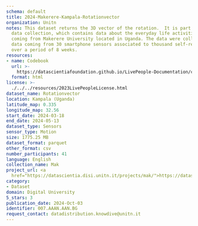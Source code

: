 ```yaml
---
schema: default
title: 2024-Makerere-Kampala-Rotationvector
organization: Unitn
notes: This dataset returns the 3D vector of the rotation.  It is part of the Makerere
  data collection, which contains data about the everyday life activities of students
  coming from Makerere University located in Uganda. The data were collected via questionnaires,
  data coming from 30 smartphone sensors associated to thousand self-reported annotations
  over a period of 8 weeks.
resources:
- name: Codebook
  url: >-
    https://datascientiafoundation.github.io/LivePeople-Documentation/codebooks/2024-MAK-Kampala-rotationvector.html
  format: html
license: >-
  ./../../resources/2023LivePeopleLicense.html
dataset_name: Rotationvector
location: Kampala (Uganda)
latitude_map: 0.335
longitude_map: 32.56
start_date: 2024-03-18
end_date: 2024-05-13
dataset_type: Sensors
sensor_type: Motion
size: 1775.25 MB
dataset_format: parquet
other_format: csv
number_participants: 41
language: English
collection_name: Mak
project_url: <a 
  href="https://datascientia.disi.unitn.it/projects/mak/">https://datascientia.disi.unitn.it/projects/mak/</a>
category:
- Dataset
domain: Digital University
5_stars: 3
publication_date: 2024-Oct-03
identifier: 007.AAAN.AAN.BG
request_contact: datadistribution.knowdive@unitn.it
---
```


